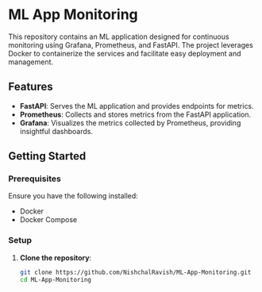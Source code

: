 # ML App Monitoring

This repository contains an ML application designed for continuous monitoring using Grafana, Prometheus, and FastAPI. The project leverages Docker to containerize the services and facilitate easy deployment and management.

## Features

- **FastAPI**: Serves the ML application and provides endpoints for metrics.
- **Prometheus**: Collects and stores metrics from the FastAPI application.
- **Grafana**: Visualizes the metrics collected by Prometheus, providing insightful dashboards.

## Getting Started

### Prerequisites

Ensure you have the following installed:

- Docker
- Docker Compose

### Setup

1. **Clone the repository**:

   ```bash
   git clone https://github.com/NishchalRavish/ML-App-Monitoring.git
   cd ML-App-Monitoring
